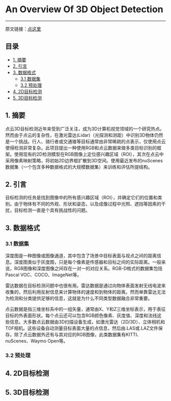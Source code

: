 # An Overview Of 3D Object Detection

------

原文链接：[点这里](https://arxiv.org/abs/2010.15614)

## 目录

- [1. 摘要](#1)
- [2. 引言](#2)
- [3. 数据格式](#3)
  - [3.1 数据集](#3.1)
  - [3.2 预处理](#3.2)
- [4. 2D目标检测](#4)
- [5. 3D目标检测](#5)

<a name="1"></a>

## 1. 摘要

点云3D目标检测近年来受到广泛关注，成为3D计算机视觉领域的一个研究热点。然而由于点云的复杂性，在激光雷达(Lidar)（光探测和测距）中识别3D物体仍然是一个挑战。行人、骑行者或交通锥等目标通常由非常稀疏的点表示，仅使用点云使得检测非常复杂。此项目提出一种使用RGB和点云数据来做多类目标识别的框架。使用现有的2D检测模型在RGB图像上定位感兴趣区域（ROI），其次在点云中采用像素映射策略，将初始2D边界框扩散到3D空间。使用最近发布的nuScenes数据集（一个包含多种数据格式的大规模数据集）来训练和评估所提结构。

<a name="2"></a>

## 2. 引言

目标检测的任务是找到图像中的所有感兴趣区域（ROI），并确定它们的位置和类别。由于物体有不同的外观、形状和姿态，以及成像过程中光照、遮挡等因素的干扰，目标检测一直是个具有挑战性的问题。

<a name="3"></a>

## 3. 数据格式

<a name="3.1"></a>

### 3.1 数据集

深度图是一种图像或图像通道，其中包含了场景中目标表面与视点之间的距离信息。深度图类似于灰度图，只是每个像素是传感器和目标之间的实际距离。一般来说，RGB图像和深度图像之间存在一对一的对应关系。RGB-D格式的数据集包括Pascal VOC、COCO、ImageNet等。

雷达数据在目标检测问题中也很有用。雷达数据是通过向物体表面发射无线电波来收集的，然后利用反射信息来计算物体的速度和到物体的距离。然而单靠雷达无法为检测和分类提供足够的信息，这就是为什么不同类型数据融合非常重要。

点云数据是指三维坐标系中的一组矢量，通常由X、Y和Z三维坐标表示，用于表征目标的外表面形状。每个点云还可以包含RGB颜色像素、灰度值、深度和法线这些信息。大多数点云数据由3D扫描设备生成，如激光雷达（2D/3D）、立体相机和TOF相机。这些设备自动测量目标表面大量的点信息，然后由.LAS或.LAZ文件保存。除了点云数据外还有与其对应的RGB图像，此类数据集有KITTI、nuScenes、Waymo Open等。



<a name="3.2"></a>

### 3.2 预处理



<a name="4"></a>

## 4. 2D目标检测

### 



<a name="5"></a>

## 5. 3D目标检测

